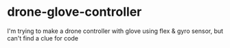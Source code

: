 # drone-glove-controller
I'm trying to make a drone controller with glove using flex &amp; gyro sensor, but can't find a clue for code

